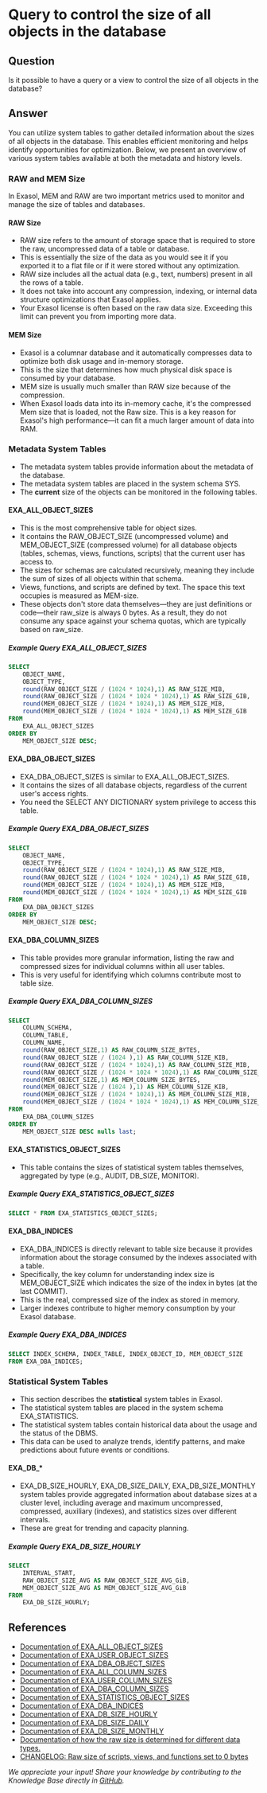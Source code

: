 # Query to control the size of all objects in the database

## Question

Is it possible to have a query or a view to control the size of all objects in the database?

## Answer

You can utilize system tables to gather detailed information about the sizes of all objects in the database.  This enables efficient monitoring and helps identify opportunities for optimization.
Below, we present an overview of various system tables available at both the metadata and history levels.

### RAW and MEM Size

In Exasol, MEM and RAW are two important metrics used to monitor and manage the size of tables and databases. 

#### RAW Size

* RAW size refers to the amount of storage space that is required to store the raw, uncompressed data of a table or database.
* This is essentially the size of the data as you would see it if you exported it to a flat file or if it were stored without any optimization.
* RAW size includes all the actual data (e.g., text, numbers) present in all the rows of a table.
* It does not take into account any compression, indexing, or internal data structure optimizations that Exasol applies.
* Your Exasol license is often based on the raw data size. Exceeding this limit can prevent you from importing more data.

#### MEM Size

* Exasol is a columnar database and it automatically compresses data to optimize both disk usage and in-memory storage.
* This is the size that determines how much physical disk space is consumed by your database.
* MEM size is usually much smaller than RAW size because of the compression.
* When Exasol loads data into its in-memory cache, it's the compressed Mem size that is loaded, not the Raw size. This is a key reason for Exasol's high performance—it can fit a much larger amount of data into RAM.

### Metadata System Tables

* The metadata system tables provide information about the metadata of the database.
* The metadata system tables are placed in the system schema SYS.
* The **current** size of the objects can be monitored in the following tables.

#### EXA_ALL_OBJECT_SIZES

* This is the most comprehensive table for object sizes.
* It contains the RAW_OBJECT_SIZE (uncompressed volume) and MEM_OBJECT_SIZE (compressed volume) for all database objects (tables, schemas, views, functions, scripts) that the current user has access to.
* The sizes for schemas are calculated recursively, meaning they include the sum of sizes of all objects within that schema.
* Views, functions, and scripts are defined by text. The space this text occupies is measured as MEM-size.
* These objects don't store data themselves—they are just definitions or code—their raw_size is always 0 bytes. As a result, they do not consume any space against your schema quotas, which are typically based on raw_size.

##### Example Query EXA_ALL_OBJECT_SIZES

```SQL
SELECT
    OBJECT_NAME,
    OBJECT_TYPE,
    round(RAW_OBJECT_SIZE / (1024 * 1024),1) AS RAW_SIZE_MIB,
    round(RAW_OBJECT_SIZE / (1024 * 1024 * 1024),1) AS RAW_SIZE_GIB,
    round(MEM_OBJECT_SIZE / (1024 * 1024),1) AS MEM_SIZE_MIB,
    round(MEM_OBJECT_SIZE / (1024 * 1024 * 1024),1) AS MEM_SIZE_GIB
FROM
    EXA_ALL_OBJECT_SIZES
ORDER BY
    MEM_OBJECT_SIZE DESC;
```

#### EXA_DBA_OBJECT_SIZES

* EXA_DBA_OBJECT_SIZES  is similar to EXA_ALL_OBJECT_SIZES.
* It contains the sizes of all database objects, regardless of the current user's access rights.
* You need the SELECT ANY DICTIONARY system privilege to access this table.

##### Example Query EXA_DBA_OBJECT_SIZES

```SQL
SELECT
    OBJECT_NAME,
    OBJECT_TYPE,
    round(RAW_OBJECT_SIZE / (1024 * 1024),1) AS RAW_SIZE_MIB,
    round(RAW_OBJECT_SIZE / (1024 * 1024 * 1024),1) AS RAW_SIZE_GIB,
    round(MEM_OBJECT_SIZE / (1024 * 1024),1) AS MEM_SIZE_MIB,
    round(MEM_OBJECT_SIZE / (1024 * 1024 * 1024),1) AS MEM_SIZE_GIB
FROM
    EXA_DBA_OBJECT_SIZES
ORDER BY
    MEM_OBJECT_SIZE DESC;
```

#### EXA_DBA_COLUMN_SIZES

* This table provides more granular information, listing the raw and compressed sizes for individual columns within all user tables.
* This is very useful for identifying which columns contribute most to table size.

##### Example Query EXA_DBA_COLUMN_SIZES

```SQL
SELECT
    COLUMN_SCHEMA,
    COLUMN_TABLE,
    COLUMN_NAME,
    round(RAW_OBJECT_SIZE,1) AS RAW_COLUMN_SIZE_BYTES,
    round(RAW_OBJECT_SIZE / (1024 ),1) AS RAW_COLUMN_SIZE_KIB,
    round(RAW_OBJECT_SIZE / (1024 * 1024),1) AS RAW_COLUMN_SIZE_MIB,
    round(RAW_OBJECT_SIZE / (1024 * 1024 * 1024),1) AS RAW_COLUMN_SIZE_GIB,
    round(MEM_OBJECT_SIZE,1) AS MEM_COLUMN_SIZE_BYTES,
    round(MEM_OBJECT_SIZE / (1024 ),1) AS MEM_COLUMN_SIZE_KIB,
    round(MEM_OBJECT_SIZE / (1024 * 1024),1) AS MEM_COLUMN_SIZE_MIB,
    round(MEM_OBJECT_SIZE / (1024 * 1024 * 1024),1) AS MEM_COLUMN_SIZE_GIB
FROM
    EXA_DBA_COLUMN_SIZES
ORDER BY
    MEM_OBJECT_SIZE DESC nulls last;
```

#### EXA_STATISTICS_OBJECT_SIZES

* This table contains the sizes of statistical system tables themselves, aggregated by type (e.g., AUDIT, DB_SIZE, MONITOR).

##### Example Query EXA_STATISTICS_OBJECT_SIZES

```SQL
SELECT * FROM EXA_STATISTICS_OBJECT_SIZES;
```

#### EXA_DBA_INDICES

* EXA_DBA_INDICES is directly relevant to table size because it provides information about the storage consumed by the indexes associated with a table.
* Specifically, the key column for understanding index size is MEM_OBJECT_SIZE which indicates the size of the index in bytes (at the last COMMIT).
* This is the real, compressed size of the index as stored in memory.
* Larger indexes contribute to higher memory consumption by your Exasol database.

##### Example Query EXA_DBA_INDICES

```SQL
SELECT INDEX_SCHEMA, INDEX_TABLE, INDEX_OBJECT_ID, MEM_OBJECT_SIZE
FROM EXA_DBA_INDICES;
```

### Statistical System Tables

* This section describes the **statistical** system tables in Exasol.
* The statistical system tables are placed in the system schema EXA_STATISTICS.
* The statistical system tables contain historical data about the usage and the status of the DBMS.  
* This data can be used to analyze trends, identify patterns, and make predictions about future events or conditions.

#### EXA_DB_*

* EXA_DB_SIZE_HOURLY, EXA_DB_SIZE_DAILY, EXA_DB_SIZE_MONTHLY system tables provide aggregated information about database sizes at a cluster level, including average and maximum uncompressed, compressed, auxiliary (indexes), and statistics sizes over different intervals.
* These are great for trending and capacity planning.

##### Example Query EXA_DB_SIZE_HOURLY

```SQL
SELECT 
    INTERVAL_START, 
    RAW_OBJECT_SIZE_AVG AS RAW_OBJECT_SIZE_AVG_GiB, 
    MEM_OBJECT_SIZE_AVG AS MEM_OBJECT_SIZE_AVG_GiB
FROM 
    EXA_DB_SIZE_HOURLY;
```

## References

* [Documentation of EXA_ALL_OBJECT_SIZES](https://docs.exasol.com/db/latest/sql_references/system_tables/metadata/exa_all_object_sizes.htm)
* [Documentation of EXA_USER_OBJECT_SIZES](https://docs.exasol.com/db/latest/sql_references/system_tables/metadata/exa_user_object_sizes.htm)
* [Documentation of EXA_DBA_OBJECT_SIZES](https://docs.exasol.com/db/latest/sql_references/system_tables/metadata/exa_dba_object_sizes.htm)
* [Documentation of EXA_ALL_COLUMN_SIZES](https://docs.exasol.com/db/latest/sql_references/system_tables/metadata/exa_all_column_sizes.htm)
* [Documentation of EXA_USER_COLUMN_SIZES](https://docs.exasol.com/db/latest/sql_references/system_tables/metadata/exa_user_column_sizes.htm)
* [Documentation of EXA_DBA_COLUMN_SIZES](https://docs.exasol.com/db/latest/sql_references/system_tables/metadata/exa_dba_column_sizes.htm)
* [Documentation of EXA_STATISTICS_OBJECT_SIZES](https://docs.exasol.com/db/latest/sql_references/system_tables/metadata/exa_statistics_object_sizes.htm)
* [Documentation of EXA_DBA_INDICES](https://docs.exasol.com/db/latest/sql_references/system_tables/metadata/exa_dba_indices.htm)
* [Documentation of EXA_DB_SIZE_HOURLY](https://docs.exasol.com/db/latest/sql_references/system_tables/statistical/exa_db_size_hourly.htm)
* [Documentation of EXA_DB_SIZE_DAILY](https://docs.exasol.com/db/latest/sql_references/system_tables/statistical/exa_db_size_daily.htm)
* [Documentation of EXA_DB_SIZE_MONTHLY](https://docs.exasol.com/db/latest/sql_references/system_tables/statistical/exa_db_size_monthly.htm)
* [Documentation of how the raw size is determined for different data types.](https://docs.exasol.com/db/latest/sql_references/data_types/data_type_size.htm)
* [CHANGELOG: Raw size of scripts, views, and functions set to 0 bytes](https://exasol.my.site.com/s/article/Changelog-content-11369?language=en_US)

*We appreciate your input! Share your knowledge by contributing to the Knowledge Base directly in [GitHub](https://github.com/exasol/public-knowledgebase).*
